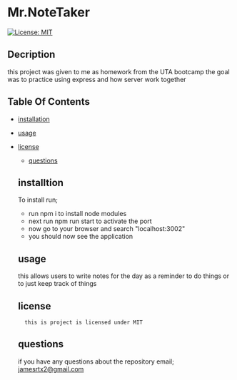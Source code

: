 # Mr.NoteTaker

  [![License: MIT](https://img.shields.io/badge/License-MIT-yellow.svg)](https://opensource.org/licenses/MIT)

  ## Decription
  this project was given to me as homework from the UTA bootcamp the goal was to practice using express and how server work together 

  ## Table Of Contents

  * [installation](#installation)
  
  * [usage](#usage)
  
* [license](#license)

  * [questions](#questions)

  ## installtion

  To install run;
  <ul>
  <li>run npm i to install node modules </li>
  <li>next run npm run start to activate the port</li>
  <li>now go to your browser and search "localhost:3002"</li>
  <li>you should now see the application </li>
  </ul>

  ## usage
    this allows users to write notes for the day as a reminder to do things or to just keep track of things  
   
  ## license

        this is project is licensed under MIT

  ## questions

  if you have any questions about the repository email;
  jamesrtx2@gmail.com 
